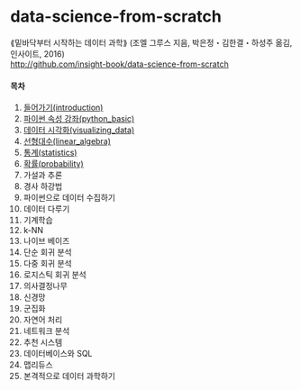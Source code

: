 # data-science-from-scratch
⟪밑바닥부터 시작하는 데이터 과학⟫ (조엘 그루스 지음, 박은정・김한결・하성주 옮김, 인사이트, 2016)  
http://github.com/insight-book/data-science-from-scratch



#### 목차
01. [들어가기(introduction)](ch01_introduction.ipynb)
02. [파이썬 속성 강좌(python_basic)](ch02_python_basic.ipynb)
03. [데이터 시각화(visualizing_data)](ch03_visualizing_data.ipynb)
04. [선형대수(linear_algebra)](ch04_linear_algebra.ipynb)
05. [통계(statistics)](ch05_statistics.ipynb)
06. [확률(probability)](ch06_probability.ipynb)
07. 가설과 추론
08. 경사 하강법
09. 파이썬으로 데이터 수집하기
10. 데이터 다루기
11. 기계학습
12. k-NN
13. 나이브 베이즈
14. 단순 회귀 분석
15. 다중 회귀 분석
16. 로지스틱 회귀 분석
17. 의사결정나무
18. 신경망
19. 군집화
20. 자연어 처리
21. 네트워크 분석
22. 추천 시스템
23. 데이터베이스와 SQL
24. 맵리듀스
25. 본격적으로 데이터 과학하기
